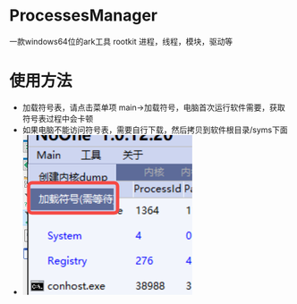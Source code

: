 # ProcessesManager
一款windows64位的ark工具 rootkit
进程，线程，模块，驱动等

# 使用方法
* 加载符号表，请点击菜单项  main->加载符号，电脑首次运行软件需要，获取符号表过程中会卡顿
* 如果电脑不能访问符号表，需要自行下载，然后拷贝到软件根目录/syms下面
* ![image](menu.png)
